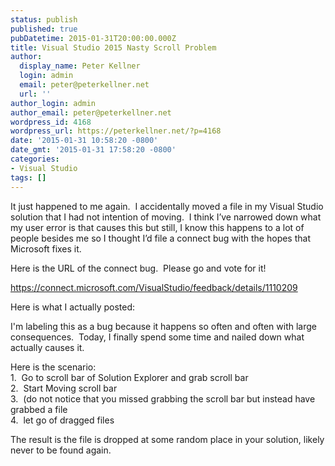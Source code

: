 ```yaml
---
status: publish
published: true
pubDatetime: 2015-01-31T20:00:00.000Z
title: Visual Studio 2015 Nasty Scroll Problem
author:
  display_name: Peter Kellner
  login: admin
  email: peter@peterkellner.net
  url: ''
author_login: admin
author_email: peter@peterkellner.net
wordpress_id: 4168
wordpress_url: https://peterkellner.net/?p=4168
date: '2015-01-31 10:58:20 -0800'
date_gmt: '2015-01-31 17:58:20 -0800'
categories:
- Visual Studio
tags: []
---
```

<p>It just happened to me again.&#160; I accidentally moved a file in my Visual Studio solution that I had not intention of moving.&#160; I think I’ve narrowed down what my user error is that causes this but still, I know this happens to a lot of people besides me so I thought I’d file a connect bug with the hopes that Microsoft fixes it.</p>
<p>Here is the URL of the connect bug.&#160; Please go and vote for it!</p>
<p><a title="https://connect.microsoft.com/VisualStudio/feedback/details/1110209" href="https://connect.microsoft.com/VisualStudio/feedback/details/1110209">https://connect.microsoft.com/VisualStudio/feedback/details/1110209</a></p>
<p>Here is what I actually posted:</p>
<p>I'm labeling this as a bug because it happens so often and often with large consequences.&#160; Today, I finally spend some time and nailed down what actually causes it. </p>
<p>Here is the scenario:   <br />1.&#160; Go to scroll bar of Solution Explorer and grab scroll bar    <br />2.&#160; Start Moving scroll bar    <br />3.&#160; (do not notice that you missed grabbing the scroll bar but instead have grabbed a file    <br />4.&#160; let go of dragged files </p>
<p>The result is the file is dropped at some random place in your solution, likely never to be found again.</p>
